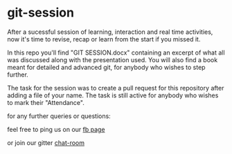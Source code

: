 # git-session

After a sucessful session of learning, interaction and real time activities, now it's time to revise, recap or learn from the start if you missed it.

In this repo you'll find "GIT SESSION.docx" containing an excerpt of what all was discussed along with the presentation used.
You will also find a book meant for detailed and advanced git, for anybody who wishes to step further.

The task for the session was to create a pull request for this repository after adding a file of your name.
The task is still active for anybody who wishes to mark their "Attendance".

for any further queries or questions:

feel free to ping us on our [fb page](https://www.facebook.com/mozNSIT)

or join our gitter [chat-room](https://gitter.im/mozillacampusclubnsit)



  
